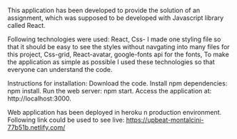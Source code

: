 This application has been developed to provide the solution of an assignment, which was supposed to be developed with Javascript library called React.

Following technologies were used:
React,
Css- I made one styling file so that it should be easy to see the styles without navgating into many files for this project,
Css-grid,
React-avatar,
google-fonts api for the fonts,
To make the application as simple as possible I used these technologies so that everyone can understand the code. 

Instructions for installation:
Download the code.
Install npm dependencies: npm install.
Run the web server: npm start.
Access the application at: http://localhost:3000.

Web application has been deployed in heroku n production environment. Following link could be used to see live:
https://upbeat-montalcini-77b51b.netlify.com/
